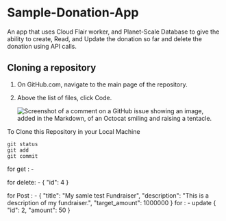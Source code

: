 # Sample-Donation-App
An app that uses Cloud Flair worker, and Planet-Scale Database to give the ability to create, Read, and Update the donation so far and delete the donation using API calls.

## Cloning a repository
1. On GitHub.com, navigate to the main page of the repository.
2. Above the list of files, click  Code.
  
  
      ![Screenshot of a comment on a GitHub issue showing an image, added in the Markdown, of an Octocat smiling and raising a tentacle.]([https://myoctocat.com/assets/images/base-octocat.svg]([https://github.com/Rishav9852Kumar/Sample-Donation-App/blob/main/resources/Capture.PNG](https://github.com/Rishav9852Kumar/Sample-Donation-App/blob/main/resources/Capture.PNG)))
	 
To Clone this Repository in your Local Machine
```
git status
git add
git commit
```




for get : - 

for delete: -
{
  "id": 4
}

for Post : -
{
  "title": "My samle test Fundraiser",
  "description": "This is a description of my fundraiser.",
  "target_amount": 1000000
}
for : - update
{
  "id": 2,
  "amount": 50
}

